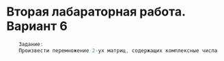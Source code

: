 # Вторая лабараторная работа. Вариант 6

``` c
    Задание:
    Произвести перемножение 2-ух матриц, содержащих комплексные числа
```
